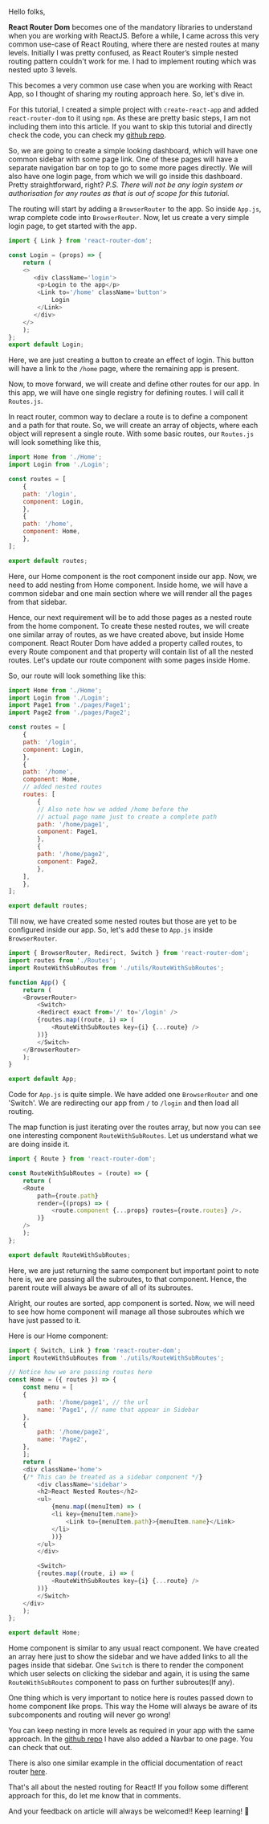 Hello folks, 

**React Router Dom** becomes one of the mandatory libraries to understand when you are working with ReactJS. Before a while, I came across this very common use-case of React Routing, where there are nested routes at many levels. Initially I was pretty confused, as React Router’s simple nested routing pattern couldn't work for me. I had to implement routing which was nested upto 3 levels. 

This becomes a very common use case when you are working with React App, so I thought of sharing my routing approach here. So, let's dive in.  

For this tutorial, I created a simple project with `create-react-app` and added `react-router-dom` to it using `npm`. As these are pretty basic steps, I am not including them into this article. If you want to skip this tutorial and directly check the code, you can check my [github repo](https://github.com/ms-yogi/react-nested-routes). 

So, we are going to create a simple looking dashboard, which will have one common sidebar with some page link. One of these pages will have a separate navigation bar on top to go to some more pages directly. We will also have one login page, from which we will go inside this dashboard. Pretty straightforward, right? 
*P.S. There will not be any login system or authorisation for any routes as that is out of scope for this tutorial.*

The routing will start by adding a `BrowserRouter` to the app. So inside `App.js`, wrap complete code into `BrowserRouter`.  Now, let us create a very simple login page, to get started with the app.

```javascript
import { Link } from 'react-router-dom';

const Login = (props) => {
    return (
	<>
	   <div className='login'>
		<p>Login to the app</p>
		<Link to='/home' className='button'>
		    Login
		</Link>
	   </div>
	</>
    );
};
export default Login;
```
Here, we are just creating a button to create an effect of login. This button will have a link to the `/home` page, where the remaining app is present.

Now, to move forward, we will create and define other routes for our app. In this app, we will have one single registry for defining routes. I will call it `Routes.js`.

In react router, common way to declare a route is to define a component and a path for that route. So, we will create an array of objects, where each object will represent a single route. With some basic routes, our `Routes.js` will look something like this, 
```javascript
import Home from './Home';
import Login from './Login';

const routes = [
    {
	path: '/login',
	component: Login,
    },
    {
	path: '/home',
	component: Home,
    },
];

export default routes;
```
Here, our Home component is the root component inside our app. Now, we need to add nesting from Home component. Inside home, we will have a common sidebar and one main section where we will render all the pages from that sidebar. 

Hence, our next requirement will be to add those pages as a nested route from the home component. To create these nested routes, we will create one similar array of routes, as we have created above, but inside Home component. React Router Dom have added a property called routes, to every Route component and that property will contain list of all the nested routes. Let's update our route component with some pages inside Home. 

So, our route will look something like this: 

```javascript 
import Home from './Home';
import Login from './Login';
import Page1 from './pages/Page1';
import Page2 from './pages/Page2';

const routes = [
    {
	path: '/login',
	component: Login,
    },
    {
	path: '/home',
	component: Home,
    // added nested routes
	routes: [              
	    {
        // Also note how we added /home before the 
        // actual page name just to create a complete path
		path: '/home/page1',
		component: Page1,
	    },
	    {
		path: '/home/page2',
		component: Page2,
	    },
	],
    },
];

export default routes;
```

Till now, we have created some nested routes but those are yet to be configured inside our app. So, let's add these to `App.js` inside `BrowserRouter`. 

```javascript
import { BrowserRouter, Redirect, Switch } from 'react-router-dom';
import routes from './Routes';
import RouteWithSubRoutes from './utils/RouteWithSubRoutes';

function App() {
    return (
	<BrowserRouter>
	    <Switch>
		<Redirect exact from='/' to='/login' />
		{routes.map((route, i) => (
		    <RouteWithSubRoutes key={i} {...route} />
		))}
	    </Switch>
	</BrowserRouter>
    );
}

export default App;
```
Code for `App.js` is quite simple. We have added one `BrowserRouter` and one 'Switch'. We are redirecting our app from `/` to `/login` and then load all routing. 

The map function is just iterating over the routes array, but now you can see one interesting component `RouteWithSubRoutes`. Let us understand what we are doing inside it. 

```javascript
import { Route } from 'react-router-dom';

const RouteWithSubRoutes = (route) => {
    return (
	<Route
	    path={route.path}
	    render={(props) => (
	        <route.component {...props} routes={route.routes} />.
	    )}
	/>
    );
};

export default RouteWithSubRoutes;

```

Here, we are just returning the same component but important point to note here is, we are passing all the subroutes, to that component. Hence, the parent route will always be aware of all of its subroutes. 

Alright, our routes are sorted, app component is sorted. Now, we will need to see how home component will manage all those subroutes which we have just passed to it.

Here is our Home component: 
```javascript
import { Switch, Link } from 'react-router-dom';
import RouteWithSubRoutes from './utils/RouteWithSubRoutes';

// Notice how we are passing routes here 
const Home = ({ routes }) => {
    const menu = [
	{
	    path: '/home/page1', // the url
	    name: 'Page1', // name that appear in Sidebar
	},
	{
	    path: '/home/page2',
	    name: 'Page2',
	},
    ];
    return (
	<div className='home'>
	{/* This can be treated as a sidebar component */}
	    <div className='sidebar'>
		<h2>React Nested Routes</h2>
		<ul>
		    {menu.map((menuItem) => (
			<li key={menuItem.name}>
			    <Link to={menuItem.path}>{menuItem.name}</Link>
			</li>
		    ))}
		</ul>
	    </div>

	    <Switch>
		{routes.map((route, i) => (
		    <RouteWithSubRoutes key={i} {...route} />
		))}
	    </Switch>
	</div>
    );
};

export default Home;

```

Home component is similar to any usual react component. We have created an array here just to show the sidebar and we have added links to all the pages inside that sidebar. One `Switch` is there to render the component which user selects on clicking the sidebar and again, it is using the same `RouteWithSubRoutes` component to pass on further subroutes(If any). 

One thing which is very important to notice here is routes passed down to home component like props. This way the Home will always be aware of its subcomponents and routing will never go wrong! 

You can keep nesting in more levels as required in your app with the same approach. In the [github repo](https://github.com/ms-yogi/react-nested-routes) I have also added a Navbar to one page. You can check that out. 

There is also one similar example in the official documentation of react router [here](https://reactrouter.com/web/example/route-config). 

That's all about the nested routing for React! If you follow some different approach for this, do let me know that in comments. 

And your feedback on article will always be welcomed!! 
Keep learning! 🙌